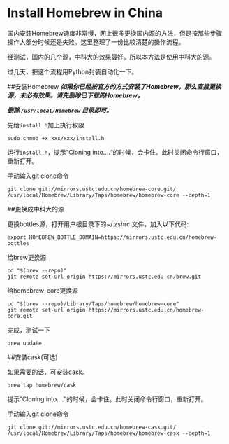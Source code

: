 # Install Homebrew in China
国内安装Homebrew速度非常慢，网上很多更换国内源的方法，但是按那些步骤操作大部分时候还是失败。这里整理了一份比较清楚的操作流程。

经测试，国内的几个源，中科大的效果最好。所以本方法是使用中科大的源。

过几天，把这个流程用Python封装自动化一下。



##安装Homebrew
***如果你已经按官方的方式安装了Homebrew，那么直接更换源，未必有效果。请先删除已下载的Homebrew。***

***删除 `/usr/local/Homebrew` 目录即可。***



先给`install.h`加上执行权限

```shell
sudo chmod +x xxx/xxx/install.h
```

运行`install.h`，提示”Cloning into....“的时候，会卡住。此时关闭命令行窗口，重新打开。

手动输入git clone命令

```shell
git clone git://mirrors.ustc.edu.cn/homebrew-core.git/ /usr/local/Homebrew/Library/Taps/homebrew/homebrew-core --depth=1
```




##更换成中科大的源

更换bottles源，打开用户根目录下的~/.zshrc 文件，加入以下代码:

```shell
export HOMEBREW_BOTTLE_DOMAIN=https://mirrors.ustc.edu.cn/homebrew-bottles
```



给brew更换源

```shell
cd "$(brew --repo)"
git remote set-url origin https://mirrors.ustc.edu.cn/brew.git
```



给homebrew-core更换源

```shell
cd "$(brew --repo)/Library/Taps/homebrew/homebrew-core"
git remote set-url origin https://mirrors.ustc.edu.cn/homebrew-core.git
```



完成，测试一下

```shell
brew update
```



##安装cask(可选)

如果需要的话，可安装cask。

```
brew tap homebrew/cask
```

提示”Cloning into....“的时候，会卡住。此时关闭命令行窗口，重新打开。

手动输入git clone命令

```shell
git clone git://mirrors.ustc.edu.cn/homebrew-cask.git/ /usr/local/Homebrew/Library/Taps/homebrew/homebrew-cask --depth=1
```


